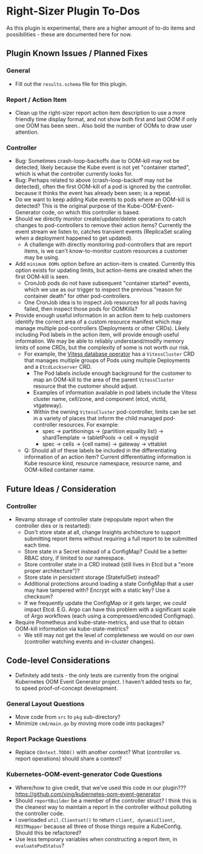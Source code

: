 # Right-Sizer Plugin To-Dos

As this plugin is experimental, there are a higher amount of to-do items and possibilities - these are documented here for now.

## Plugin Known Issues / Planned Fixes

### General

* Fill out the `results.schema` file for this plugin.

### Report / Action Item

* Clean up the right-sizer report action item description to use a more friendly time display format, and not show both first and last OOM if only one OOM has been seen.. Also bold the number of OOMs to draw user attention.

### Controller

* Bug: Sometimes crash-loop-backoffs due to OOM-kill may not be detected, likely because the Kube event is not yet "container started", which is what the controller currently looks for.
* Bug: Perhaps related to above (crash-loop-backoff may not be detected), often the first OOM-kill of a pod is ignored by the controller. because it thinks the event has already been seen; is a repeat.
* Do we want to keep adding Kube events to pods where an OOM-kill is detected? This is the original purpose of the Kube-OOM-Event-Generator code, on which this controller is based.
* Should we directly monitor create/update/delete operations to catch changes to pod-controllers to remove their action items? Currently the event stream we listen to, catches transient events (ReplicaSet scaling when a deployment happened to get updated).
	* A challenge with directly monitoring pod-controllers that are report items, is we can't know-to-monitor custom resources a customer may be using.
* Add `minimum OOMs` option before an action-item is created. Currently this option exists for updating limits, but action-items are created when the first OOM-kill is seen.
	* CronJob pods do not have subsequent "container started" events, which we use as our trigger to inspect the previous "reason for container death" for other pod-controllers.
	* One CronJob idea is to inspect Job resources for all pods having failed, then inspect those pods for OOMKills?
* Provide enough useful information in an action item to help customers identify the correct area of a custom resource manifest which may manage multiple pod-controllers (Deployments or other CRDs). Likely including Pod labels in the action item, will provide enough useful information. We may be able to reliably understand/modify memory limits of some CRDs, but the complexity of some is not worth our risk.
	* For example, the [Vitess database operator](https://vitess.io/docs/get-started/operator/) has a `VitessCluster` CRD that manages multiple groups of Pods using multiple Deployments and a `EtcdLockserver` CRD.
		* The Pod labels include enough background for the customer to map an OOM-kill to the area of the parent `VitessCluster` resource that the customer should adjust.
		* Examples of information available in pod labels include the Vitess cluster name, cell/zone, and component (etcd, vtctld, vtgateway).
		* Within the owning `VitessCluster` pod-controller, limits can be set in a variety of places that inform the child managed pod-controller resources. For example:
			* spec -> partitionings -> {partition equality list} -> shardTemplate -> tabletPools -> cell -> mysqld
			* spec -> cells -> {cell name} -> gateway -> vttablet
	* Q: Should all of these labels be included in the differentiating information of an action item? Current differentiating information is Kube resource kind, resource namespace, resource name, and OOM-killed container name.


## Future Ideas / Consideration

### Controller

* Revamp storage of controller state (repopulate report when the controller dies or is restarted):
	* Don't store state at all, change Insights architecture to support submitting report items without requiring a full report to be submitted each time.
	* Store state in a Secret instead of a ConfigMap? Could be a better RBAC story, if limited to our namespace.
	* Store controller state in a CRD instead (still lives in Etcd but a "more proper architecture")?
	* Store state in persistent storage (StatefulSet) instead?
	* Additional protections around loading a state ConfigMap that a user may have tampered with? Encrypt with a static key? Use a checksum?
	* If we frequently update the ConfigMap or it gets larger, we *could* impact Etcd. E.G. Argo can have this problem with a significant scale of Argo workflows (each using a compressed/encoded Configmap).
* Require Prometheus and kube-state-metrics, and use that to obtain OOM-kill information via kube-state-metrics?
	* We still may not get the level of completeness we would on our own (controller watching events and in-cluster changes).

## Code-level Considerations

* Definitely add tests - the only tests are currently from the original Kubernetes OOM Event Generator project. I haven't added tests so far, to speed proof-of-concept development.

### General Layout Questions

* Move code from `src` to `pkg` sub-directory?
* Minimize `cmd/main.go` by moving more code into packages?

### Report Package Questions

* Replace `COntext.TODO()` with another context? What (controller vs. report operations) should share a context?

### Kubernetes-OOM-event-generator Code Questions

* Where/how to give credit, that we’ve used this code in our plugin??? https://github.com/xing/kubernetes-oom-event-generator
* Should `reportBuilder` be a member of the controller struct? I think this is the cleanest way to maintain a report in the controller without polluting the controller code.
* I overloaded `util.Clientset()` to return `client, dynamicClient, RESTMapper` because all three of those things require a KubeConfig. Should this be refactored?
* Use less temporary variables when constructing a report item, in `evaluatePodStatus`?
